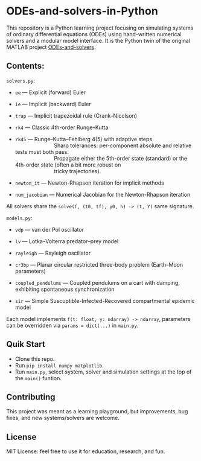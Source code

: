 # ODEs-and-solvers-in-Python

This repository is a Python learning project focusing on simulating systems of ordinary differential equations (ODEs) using hand-written numerical solvers and a modular model interface. It is the Python twin of the original MATLAB project [ODEs-and-solvers](https://github.com/nonlinear-vibes/ODEs-and-solvers).

## Contents:
`solvers.py`:

- `ee` — Explicit (forward) Euler

- `ie` — Implicit (backward) Euler

- `trap` — Implicit trapezoidal rule (Crank–Nicolson)

- `rk4` — Classic 4th-order Runge–Kutta

- `rk45` — Runge–Kutta–Fehlberg 4(5) with adaptive steps <br />
$~~~~~~~~~~~~~~~~~~~~~~~~~$ Sharp tolerances: per-component absolute and relative tests must both pass. <br />
$~~~~~~~~~~~~~~~~~~~~~~~~~$ Propagate either the 5th-order state (standard) or the 4th-order state (often a bit more robust on <br />
$~~~~~~~~~~~~~~~~~~~~~~~~~$ tricky trajectories).

- `newton_it` — Newton-Rhapson iteration for implicit methods
  
- `num_jacobian` — Numerical Jacobian for the Newton-Rhapson iteration

All solvers share the `solve(f, (t0, tf), y0, h) -> (t, Y)` same signature.


`models.py`:

- `vdp` — van der Pol oscillator

- `lv` — Lotka–Volterra predator–prey model

- `rayleigh` — Rayleigh oscillator

- `cr3bp` — Planar circular restricted three-body problem (Earth–Moon parameters)

- `coupled_pendulums` — Coupled pendulums on a cart with damping, exhibiting spontaneous synchronization

- `sir` — Simple Suscuptible-Infected-Recovered compartmental epidemic model

Each model implements `f(t: float, y: ndarray) -> ndarray`, parameters can be overridden via `params = dict(...)` in `main.py`.

## Quik Start
 - Clone this repo.
 - Run `pip install numpy matplotlib`.
 - Run `main.py`, select system, solver and simulation settings at the top of the `main()` funtion.

## Contributing
This project was meant as a learning playground, but improvements, bug fixes, and new systems/solvers are welcome.

## License
MIT License: feel free to use it for education, research, and fun.
